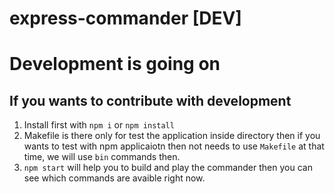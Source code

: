 # express-commander [DEV]

# Development is going on

## If you wants to contribute with development
1. Install first with `npm i` or `npm install`
2. Makefile is there only for test the application inside directory then if you wants to test with npm applicaiotn then not needs to use `Makefile` at that time, we will use `bin` commands then.
3. `npm start` will help you to build and play the commander then you can see which commands are avaible right now.
